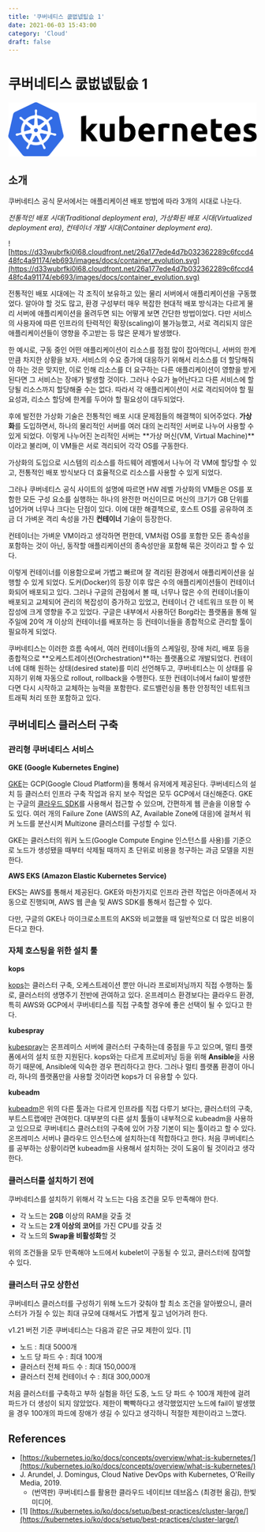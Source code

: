 ```yaml
---
title: '쿠버네티스 쿲벖넶팂슶 1'
date: 2021-06-03 15:43:00
category: 'Cloud'
draft: false
---
```

# 쿠버네티스 쿲벖넶팂슶 1

![](../images/20210603-1.png)  

## 소개

쿠버네티스 공식 문서에서는 애플리케이션 배포 방법에 따라 3개의 시대로 나눈다.

*전통적인 배포 시대(Traditional deployment era)*, *가상화된 배포 시대(Virtualized deployment era)*, *컨테이너 개발 시대(Container deployment era)*.

![https://d33wubrfki0l68.cloudfront.net/26a177ede4d7b032362289c6fccd448fc4a91174/eb693/images/docs/container_evolution.svg](https://d33wubrfki0l68.cloudfront.net/26a177ede4d7b032362289c6fccd448fc4a91174/eb693/images/docs/container_evolution.svg)

전통적인 배포 시대에는 각 조직이 보유하고 있는 물리 서버에서 애플리케이션을 구동했었다. 알아야 할 것도 많고, 환경 구성부터 매우 복잡한 현대적 배포 방식과는 다르게 물리 서버에 애플리케이션을 올려두면 되는 어떻게 보면 간단한 방법이었다. 다만 서비스의 사용자에 따른 인프라의 탄력적인 확장(scaling)이 불가능했고, 서로 격리되지 않은 애플리케이션들이 영향을 주고받는 등 많은 문제가 발생했다.

한 예시로, 구동 중인 어떤 애플리케이션이 리소스를 점점 많이 잡아먹더니, 서버의 한계만큼 차지한 상황을 보자. 서비스의 수요 증가에 대응하기 위해서 리소스를 더 할당해줘야 하는 것은 맞지만, 이로 인해 리소스를 더 요구하는 다른 애플리케이션이 영향을 받게 된다면 그 서비스는 장애가 발생할 것이다. 그러나 수요가 늘어난다고 다른 서비스에 할당될 리소스까지 할당해줄 수는 없다. 따라서 각 애플리케이션이 서로 격리되어야 할 필요성과, 리소스 할당에 한계를 두어야 할 필요성이 대두되었다.

후에 발전한 가상화 기술은 전통적인 배포 시대 문제점들의 해결책이 되어주었다. **가상화**를 도입하면서, 하나의 물리적인 서버를 여러 대의 논리적인 서버로 나누어 사용할 수 있게 되었다. 이렇게 나누어진 논리적인 서버는 **가상 머신(VM, Virtual Machine)**이라고 불리며, 이 VM들은 서로 격리되어 각각 OS를 구동한다.

가상화의 도입으로 시스템의 리소스를 하드웨어 레벨에서 나누어 각 VM에 할당할 수 있고, 전통적인 배포 방식보다 더 효율적으로 리소스를 사용할 수 있게 되었다.

그러나 쿠버네티스 공식 사이트의 설명에 따르면 HW 레벨 가상화의 VM들은 OS를 포함한 모든 구성 요소를 실행하는 하나의 완전한 머신이므로 머신의 크기가 GB 단위를 넘어가며 너무나 크다는 단점이 있다. 이에 대한 해결책으로, 호스트 OS를 공유하여 조금 더 가벼운 격리 속성을 가진 **컨테이너** 기술이 등장한다.

컨테이너는 가벼운 VM이라고 생각하면 편한데, VM처럼 OS를 포함한 모든 종속성을 포함하는 것이 아닌, 동작할 애플리케이션의 종속성만을 포함해 묶은 것이라고 할 수 있다. 

이렇게 컨테이너를 이용함으로써 가볍고 빠르며 잘 격리된 환경에서 애플리케이션을 실행할 수 있게 되었다. 도커(Docker)의 등장 이후 많은 수의 애플리케이션들이 컨테이너화되어 배포되고 있다. 그러나 구글의 관점에서 볼 때, 너무나 많은 수의 컨테이너들이 배포되고 교체되어 관리의 복잡성이 증가하고 있었고, 컨테이너 간 네트워크 또한 이 복잡성에 크게 영향을 주고 있었다. 구글은 내부에서 사용하던 Borg라는 플랫폼을 통해 일주일에 20억 개 이상의 컨테이너를 배포하는 등 컨테이너들을 종합적으로 관리할 툴이 필요하게 되었다.

쿠버네티스는 이러한 흐름 속에서, 여러 컨테이너들의 스케일링, 장애 처리, 배포 등을 종합적으로 **오케스트레이션(Orchestration)**하는 플랫폼으로 개발되었다. 컨테이너에 대해 원하는 상태(desired state)를 미리 선언해두고, 쿠버네티스는 이 상태를 유지하기 위해 자동으로 rollout, rollback을 수행한다. 또한 컨테이너에서 fail이 발생한다면 다시 시작하고 교체하는 능력을 포함한다. 로드밸런싱을 통한 안정적인 네트워크 트래픽 처리 또한 포함하고 있다.

## 쿠버네티스 클러스터 구축

### 관리형 쿠버네티스 서비스

**GKE (Google Kubernetes Engine)**

[GKE](https://cloud.google.com/kubernetes-engine)는 GCP(Google Cloud Platform)을 통해서 유저에게 제공된다. 쿠버네티스의 설치 등 클러스터 인프라 구축 작업과 유지 보수 작업은 모두 GCP에서 대신해준다. GKE는 구글의 [클라우드 SDK](https://cloud.google.com/sdk/?utm_source=google&utm_medium=cpc&utm_campaign=japac-AU-all-en-dr-bkws-all-pkws-trial-e-dr-1009882&utm_content=text-ad-none-none-DEV_c-CRE_495131377608-ADGP_Hybrid%20%7C%20BKWS%20-%20EXA%20%7C%20Txt%20~%20Developer%20Tools%20~%20Cloud%20SDK_cloud%20sdk-general%20-%20Products-44225-KWID_43700060418855956-kwd-76317487932&userloc_1009871-network_g&utm_term=KW_google%20cloud%20sdk&gclid=Cj0KCQjw2NyFBhDoARIsAMtHtZ7hAYsUdZ_i1ZpDiJzjPTrZu0YhEnuo0fQLmG6y56TfIMAKn7DPfSAaAlR4EALw_wcB&gclsrc=aw.ds)를 사용해서 접근할 수 있으며, 간편하게 웹 콘솔을 이용할 수도 있다. 여러 개의 Failure Zone (AWS의 AZ, Available Zone에 대응)에 걸쳐서 워커 노드를 분산시켜 Multizone 클러스터를 구성할 수 있다.

GKE는 클러스터의 워커 노드(Google Compute Engine 인스턴스를 사용)를 기준으로 노드가 생성됐을 때부터 삭제될 때까지 초 단위로 비용을 청구하는 과금 모델을 지원한다.

**AWS EKS (Amazon Elastic Kubernetes Service)**

EKS는 AWS를 통해서 제공된다. GKE와 마찬가지로 인프라 관련 작업은 아마존에서 자동으로 진행되며, AWS 웹 콘솔 및 AWS SDK를 통해서 접근할 수 있다.

다만, 구글의 GKE나 마이크로소프트의 AKS와 비교했을 때 일반적으로 더 많은 비용이 든다고 한다.

### 자체 호스팅을 위한 설치 툴

**kops**

[kops](https://github.com/kubernetes/kops)는 클러스터 구축, 오케스트레이션 뿐만 아니라 프로비저닝까지 직접 수행하는 툴로, 클러스터의 생명주기 전반에 관여하고 있다. 온프레미스 환경보다는 클라우드 환경, 특히 AWS와 GCP에서 쿠버네티스를 직접 구축할 경우에 좋은 선택이 될 수 있다고 한다.

**kubespray**

[kubespray](https://github.com/kubernetes-sigs/kubespray)는 온프레미스 서버에 클러스터 구축하는데 중점을 두고 있으며, 멀티 플랫폼에서의 설치 또한 지원된다. kops와는 다르게 프로비저닝 등을 위해 **Ansible**을 사용하기 때문에, Ansible에 익숙한 경우 편리하다고 한다. 그러나 멀티 플랫폼 환경이 아니라, 하나의 플랫폼만을 사용할 것이라면 kops가 더 유용할 수 있다.

**kubeadm**

[kubeadm](https://github.com/kubernetes/kubeadm)은 위의 다른 툴과는 다르게 인프라를 직접 다루기 보다는, 클러스터의 구축, 부트스트랩에만 관여한다. 대부분의 다른 설치 툴들이 내부적으로 kubeadm을 사용하고 있으므로 쿠버네티스 클러스터의 구축에 있어 가장 기본이 되는 툴이라고 할 수 있다. 온프레미스 서버나 클라우드 인스턴스에 설치하는데 적합하다고 한다. 처음 쿠버네티스를 공부하는 상황이라면 kubeadm을 사용해서 설치하는 것이 도움이 될 것이라고 생각한다.

### 클러스터를 설치하기 전에

쿠버네티스를 설치하기 위해서 각 노드는 다음 조건을 모두 만족해야 한다.

- 각 노드는 **2GB** 이상의 RAM을 갖출 것
- 각 노드는 **2개 이상의 코어**를 가진 CPU를 갖출 것
- 각 노드의 **Swap을 비활성화**할 것

위의 조건들을 모두 만족해야 노드에서 kubelet이 구동될 수 있고, 클러스터에 참여할 수 있다.

### 클러스터 규모 상한선

쿠버네티스 클러스터를 구성하기 위해 노드가 갖춰야 할 최소 조건을 알아봤으니, 클러스터가 가질 수 있는 최대 규모에 대해서도 가볍게 짚고 넘어가려 한다.

v1.21 버전 기준 쿠버네티스는 다음과 같은 규모 제한이 있다. [1]

- 노드 : 최대 5000개
- 노드 당 파드 수 : 최대 100개
- 클러스터 전체 파드 수 : 최대 150,000개
- 클러스터 전체 컨테이너 수 : 최대 300,000개

처음 클러스터를 구축하고 부하 실험을 하던 도중, 노드 당 파드 수 100개 제한에 걸려 파드가 더 생성이 되지 않았었다. 제한이 빡빡하다고 생각했었지만 노드에 fail이 발생했을 경우 100개의 파드에 장애가 생길 수 있다고 생각하니 적절한 제한이라고 느꼈다.

## References

- [https://kubernetes.io/ko/docs/concepts/overview/what-is-kubernetes/](https://kubernetes.io/ko/docs/concepts/overview/what-is-kubernetes/)
- J. Arundel, J. Domingus, Cloud Native DevOps with Kubernetes, O'Reilly Media, 2019.
    - (번역판) 쿠버네티스를 활용한 클라우드 네이티브 데브옵스 (최경현 옮김), 한빛미디어.
- [1] [https://kubernetes.io/ko/docs/setup/best-practices/cluster-large/](https://kubernetes.io/ko/docs/setup/best-practices/cluster-large/)